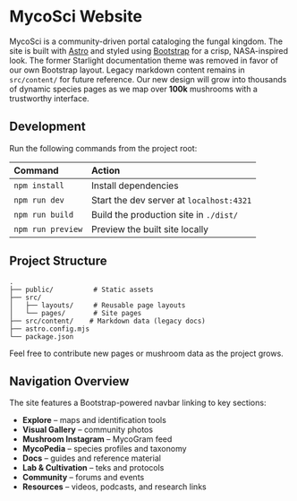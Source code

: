 # MycoSci Website

MycoSci is a community-driven portal cataloging the fungal kingdom. The site is built with [Astro](https://astro.build) and styled using [Bootstrap](https://getbootstrap.com) for a crisp, NASA-inspired look. The former Starlight documentation theme was removed in favor of our own Bootstrap layout. Legacy markdown content remains in `src/content/` for future reference. Our new design will grow into thousands of dynamic species pages as we map over **100k** mushrooms with a trustworthy interface.

## Development

Run the following commands from the project root:

| Command        | Action                                      |
| :------------- | :------------------------------------------ |
| `npm install`  | Install dependencies                        |
| `npm run dev`  | Start the dev server at `localhost:4321`    |
| `npm run build`| Build the production site in `./dist/`      |
| `npm run preview` | Preview the built site locally            |

## Project Structure

```
.
├── public/          # Static assets
├── src/
│   ├── layouts/     # Reusable page layouts
│   └── pages/       # Site pages
├── src/content/    # Markdown data (legacy docs)
├── astro.config.mjs
└── package.json
```

Feel free to contribute new pages or mushroom data as the project grows.

## Navigation Overview

The site features a Bootstrap-powered navbar linking to key sections:

- **Explore** – maps and identification tools
- **Visual Gallery** – community photos
- **Mushroom Instagram** – MycoGram feed
- **MycoPedia** – species profiles and taxonomy
- **Docs** – guides and reference material
- **Lab & Cultivation** – teks and protocols
- **Community** – forums and events
- **Resources** – videos, podcasts, and research links
